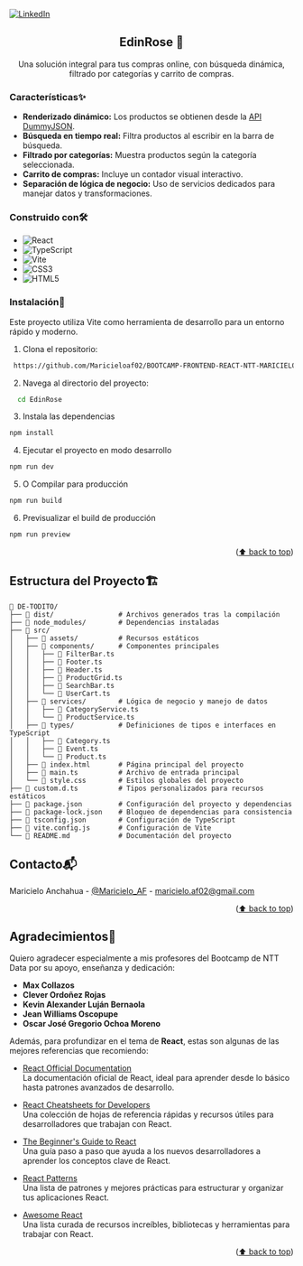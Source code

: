 <a id="readme-top"></a>

[![LinkedIn][linkedin-shield]][linkedin-url]

<h2 align="center">EdinRose 🍃</h2>
<p align="center">  
  Una solución integral para tus compras online, con búsqueda dinámica, filtrado por categorías y carrito de compras.
</p>

### Características✨
- **Renderizado dinámico:** Los productos se obtienen desde la [API DummyJSON](https://dummyjson.com/docs/products#products-all).
- **Búsqueda en tiempo real:** Filtra productos al escribir en la barra de búsqueda.
- **Filtrado por categorías:** Muestra productos según la categoría seleccionada.
- **Carrito de compras:** Incluye un contador visual interactivo.
- **Separación de lógica de negocio:** Uso de servicios dedicados para manejar datos y transformaciones.

### Construido con🛠️
- ![React](https://img.shields.io/badge/React-61DAFB?style=for-the-badge&logo=react&logoColor=black)
- ![TypeScript](https://img.shields.io/badge/TypeScript-007ACC?style=for-the-badge&logo=typescript&logoColor=white)
- ![Vite](https://img.shields.io/badge/Vite-646CFF?style=for-the-badge&logo=vite&logoColor=white)
- ![CSS3](https://img.shields.io/badge/CSS3-1572B6?style=for-the-badge&logo=css3&logoColor=white)
- ![HTML5](https://img.shields.io/badge/HTML5-E34F26?style=for-the-badge&logo=html5&logoColor=white)


### Instalación🧰
Este proyecto utiliza Vite como herramienta de desarrollo para un entorno rápido y moderno.
1. Clona el repositorio:
  ```bash
   https://github.com/Maricieloaf02/BOOTCAMP-FRONTEND-REACT-NTT-MARICIELO-AF.git
  ```
2. Navega al directorio del proyecto:
  ```bash
    cd EdinRose
  ```
3. Instala las dependencias
  ```sh
  npm install
  ```
4. Ejecutar el proyecto en modo desarrollo
  ```sh
  npm run dev
  ```
5. O Compilar para producción
  ```sh
  npm run build
  ```
6. Previsualizar el build de producción
  ```sh
  npm run preview
  ```
<p align="right">(<a href="#readme-top">⬆️ back to top</a>)</p>


## Estructura del Proyecto🏗️
```
📂 DE-TODITO/
├── 📂 dist/                # Archivos generados tras la compilación
├── 📂 node_modules/        # Dependencias instaladas
├── 📂 src/                 
│   ├── 📂 assets/          # Recursos estáticos
│   ├── 📂 components/      # Componentes principales
│   │   ├── 📝 FilterBar.ts
│   │   ├── 📝 Footer.ts
│   │   ├── 📝 Header.ts
│   │   ├── 📝 ProductGrid.ts
│   │   ├── 📝 SearchBar.ts
│   │   └── 📝 UserCart.ts
│   ├── 📂 services/        # Lógica de negocio y manejo de datos
│   │   ├── 📝 CategoryService.ts
│   │   └── 📝 ProductService.ts
│   ├── 📂 types/           # Definiciones de tipos e interfaces en TypeScript
│   │   ├── 📝 Category.ts
│   │   ├── 📝 Event.ts
│   │   └── 📝 Product.ts
│   ├── 📝 index.html       # Página principal del proyecto
│   ├── 📝 main.ts          # Archivo de entrada principal
│   └── 🎨 style.css        # Estilos globales del proyecto
├── 📝 custom.d.ts          # Tipos personalizados para recursos estáticos
├── 📝 package.json         # Configuración del proyecto y dependencias
├── 📝 package-lock.json    # Bloqueo de dependencias para consistencia
├── 📝 tsconfig.json        # Configuración de TypeScript
├── 📝 vite.config.js       # Configuración de Vite
└── 📝 README.md            # Documentación del proyecto
```
<!-- CONTACT -->

## Contacto📬

Maricielo Anchahua - [@Maricielo_AF](https://www.linkedin.com/in/maricielo-anchahua/) - maricielo.af02@gmail.com
<p align="right">(<a href="#readme-top">⬆️ back to top</a>)</p>

## Agradecimientos🙏
Quiero agradecer especialmente a mis profesores del Bootcamp de NTT Data por su apoyo, enseñanza y dedicación:

- **Max Collazos**
- **Clever Ordoñez Rojas**
- **Kevin Alexander Luján Bernaola**
- **Jean Williams Oscopupe**
- **Oscar José Gregorio Ochoa Moreno**

Además, para profundizar en el tema de **React**, estas son algunas de las mejores referencias que recomiendo:
- [React Official Documentation](https://react.dev/)  
  La documentación oficial de React, ideal para aprender desde lo básico hasta patrones avanzados de desarrollo.

- [React Cheatsheets for Developers](https://react.dev/learn)  
  Una colección de hojas de referencia rápidas y recursos útiles para desarrolladores que trabajan con React.

- [The Beginner's Guide to React](https://egghead.io/courses/the-beginner-s-guide-to-react)  
  Una guía paso a paso que ayuda a los nuevos desarrolladores a aprender los conceptos clave de React.

- [React Patterns](https://reactpatterns.com/)  
  Una lista de patrones y mejores prácticas para estructurar y organizar tus aplicaciones React.

- [Awesome React](https://github.com/enaqx/awesome-react)  
  Una lista curada de recursos increíbles, bibliotecas y herramientas para trabajar con React.

<p align="right">(<a href="#readme-top">⬆️ back to top</a>)</p>

[linkedin-shield]: https://img.shields.io/badge/-LinkedIn-black.svg?style=for-the-badge&logo=linkedin&colorB=555
[linkedin-url]: https://www.linkedin.com/in/maricielo-anchahua/
